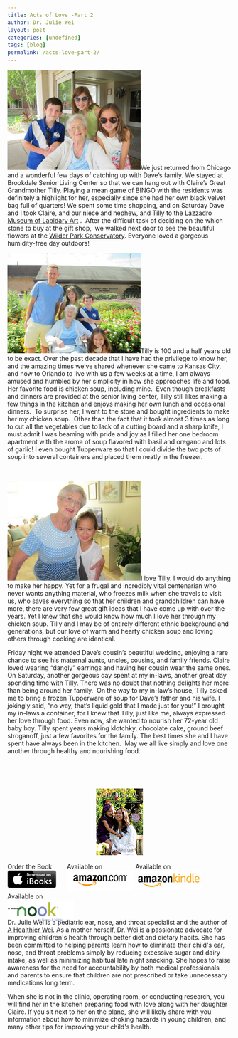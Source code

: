```yaml
---
title: Acts of Love -Part 2
author: Dr. Julie Wei
layout: post
categories: [undefined]
tags: [blog]
permalink: /acts-love-part-2/
---
```

<img class="alignleft size-medium wp-image-1107" src="/wp-content/uploads/2014/08/IMG_2561-300x225.jpg" alt="IMG_2561" width="300" height="225" />We just returned from Chicago and a wonderful few days of catching up with Dave’s family. We stayed at Brookdale Senior Living Center so that we can hang out with Claire’s Great Grandmother Tilly. Playing a mean game of BINGO with the residents was definitely a highlight for her, especially since she had her own black velvet bag full of quarters! We spent some time shopping, and on Saturday Dave and I took Claire, and our niece and nephew, and Tilly to the [Lazzadro Museum of Lapidary Art][1] .  After the difficult task of deciding on the which stone to buy at the gift shop,  we walked next door to see the beautiful flowers at the [Wilder Park Conservatory][2]. Everyone loved a gorgeous humidity-free day outdoors!

<img class="alignright wp-image-1109 size-medium" src="/wp-content/uploads/2014/08/IMG_2578-300x225.jpg" alt="IMG_2578" width="300" height="225" />Tilly is 100 and a half years old to be exact. Over the past decade that I have had the privilege to know her, and the amazing times we’ve shared whenever she came to Kansas City, and now to Orlando to live with us a few weeks at a time, I am always amused and humbled by her simplicity in how she approaches life and food. Her favorite food is chicken soup, including mine.  Even though breakfasts and dinners are provided at the senior living center, Tilly still likes making a few things in the kitchen and enjoys making her own lunch and occasional dinners.  To surprise her, I went to the store and bought ingredients to make her my chicken soup.  Other than the fact that it took almost 3 times as long to cut all the vegetables due to lack of a cutting board and a sharp knife, I must admit I was beaming with pride and joy as I filled her one bedroom apartment with the aroma of soup flavored with basil and oregano and lots of garlic! I even bought Tupperware so that I could divide the two pots of soup into several containers and placed them neatly in the freezer.

&nbsp;

<img class="alignleft  wp-image-1110" src="/wp-content/uploads/2014/08/IMG_2624-300x225.jpg" alt="IMG_2624" width="300" height="225" />I love Tilly. I would do anything to make her happy. Yet for a frugal and incredibly vital centenarian who never wants anything material, who freezes milk when she travels to visit us, who saves everything so that her children and grandchildren can have more, there are very few great gift ideas that I have come up with over the years. Yet I knew that she would know how much I love her through my chicken soup. Tilly and I may be of entirely different ethnic background and generations, but our love of warm and hearty chicken soup and loving others through cooking are identical.

Friday night we attended Dave’s cousin’s beautiful wedding, enjoying a rare chance to see his maternal aunts, uncles, cousins, and family friends. Claire loved wearing “dangly” earrings and having her cousin wear the same ones. On Saturday, another gorgeous day spent at my in-laws, another great day spending time with Tilly. There was no doubt that nothing delights her more than being around her family.  On the way to my in-law’s house, Tilly asked me to bring a frozen Tupperware of soup for Dave’s father and his wife. I jokingly said, “no way, that’s liquid gold that I made just for you!” I brought my in-laws a container, for I knew that Tilly, just like me, always expressed her love through food. Even now, she wanted to nourish her 72-year old baby boy. Tilly spent years making klotchky, chocolate cake, ground beef stroganoff, just a few favorites for the family. The best times she and I have spent have always been in the kitchen.  May we all live simply and love one another through healthy and nourishing food.

&nbsp;

&nbsp;

<span style="width:105px;display:table;margin:0 auto;"><a href="the-book/"><img src="/wp-content/uploads/2014/04/AHealthierWei_cover_150.png" /></a></span>

<p style="height:80px">
  <span style="width:130px;display:inline-block;vertical-align:top;"> Order the Book <a href="https://itunes.apple.com/us/book/a-healthier-wei/id806784060?ls=1&mt=11#" target="_blank" > <img class="size-full wp-image-944" alt="Apple iBooks" title="Apple iBooks" src="/wp-content/uploads/2014/02/Download_on_iBooks_Badge_US-UK_110x40_090513.png" width="110" height="40" /></a> </span> <span style="width:150px;display:inline-block;vertical-align:top;">Available on <a href="http://amzn.to/1fSNqeb" target="_blank" > <img class="size-full wp-image-945" alt="Amazon.com" title="Amazon.com" src="/wp-content/uploads/2014/02/amazon_com_logo_160.jpg" width="160" height="47" /> </a> </span> <span  style="width:150px;display:inline-block;vertical-align:top;">Available on <a href="http://amzn.to/1eHEfNl" target="_blank" > <img class="size-full wp-image-946" alt="Amazon Kindle" title="Amazon Kindle" src="/wp-content/uploads/2014/02/kindle_logo_160.jpg" width="160" height="43" /> </a> </span> <span style="width:150px;display:inline-block;vertical-align:top;">Available on <a href="http://www.barnesandnoble.com/w/a-healthier-wei-julie-wei/1118260302?ean=2940148244592&itm=1&usri=2940148244592" target="_blank" > <img class="size-full wp-image-947" alt="Nook" title="Nook" src="/wp-content/uploads/2014/02/nook_logo_160.png" width="160" height="52" /></a> </span>
</p>

\-----

Dr. Julie Wei is a pediatric ear, nose, and throat specialist and the author of [A Healthier Wei][3]. As a mother herself, Dr. Wei is a passionate advocate for improving children's health through better diet and dietary habits. She has been committed to helping parents learn how to eliminate their child's ear, nose, and throat problems simply by reducing excessive sugar and dairy intake, as well as minimizing habitual late night snacking. She hopes to raise awareness for the need for accountability by both medical professionals and parents to ensure that children are not prescribed or take unnecessary medications long term. 

When she is not in the clinic, operating room, or conducting research, you will find her in the kitchen preparing food with love along with her daughter Claire. If you sit next to her on the plane, she will likely share with you information about how to minimize choking hazards in young children, and many other tips for improving your child's health.

 [1]: http://www.lizzadromuseum.org/
 [2]: http://www.epd.org/facilities/wilder-park-conservatory
 [3]: the-book